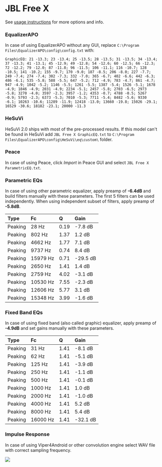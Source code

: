 # JBL Free X
See [usage instructions](https://github.com/jaakkopasanen/AutoEq#usage) for more options and info.

### EqualizerAPO
In case of using EqualizerAPO without any GUI, replace `C:\Program Files\EqualizerAPO\config\config.txt`
with:
```
GraphicEQ: 21 -13.3; 23 -13.4; 25 -13.5; 28 -13.5; 31 -13.5; 34 -13.4; 37 -13.3; 41 -13.1; 45 -12.9; 49 -12.8; 54 -12.6; 60 -12.5; 66 -12.3; 72 -12.2; 79 -12.0; 87 -11.8; 96 -11.5; 106 -11.1; 116 -10.7; 128 -10.5; 141 -10.2; 155 -9.7; 170 -9.0; 187 -8.5; 206 -8.0; 227 -7.7; 249 -7.4; 274 -7.4; 302 -7.3; 332 -7.0; 365 -6.7; 402 -6.6; 442 -6.3; 486 -6.1; 535 -5.8; 588 -5.5; 647 -5.2; 712 -4.9; 783 -4.7; 861 -4.7; 947 -4.9; 1042 -5.2; 1146 -5.5; 1261 -5.5; 1387 -5.4; 1526 -5.1; 1678 -4.9; 1846 -4.9; 2031 -4.9; 2234 -5.1; 2457 -5.8; 2703 -6.5; 2973 -5.8; 3270 -4.0; 3597 -2.3; 3957 -1.2; 4353 -0.7; 4788 -0.5; 5267 -0.9; 5793 -2.3; 6373 -5.3; 7010 -5.3; 7711 -5.4; 8482 -5.6; 9330 -6.1; 10263 -10.6; 11289 -11.9; 12418 -13.0; 13660 -19.8; 15026 -29.1; 16529 -30.6; 18182 -23.1; 20000 -11.3
```

### HeSuVi
HeSuVi 2.0 ships with most of the pre-processed results. If this model can't be found in HeSuVi add
`JBL Free X GraphicEQ.txt` to `C:\Program Files\EqualizerAPO\config\HeSuVi\eq\custom\` folder.

### Peace
In case of using Peace, click *Import* in Peace GUI and select `JBL Free X ParametricEQ.txt`.

### Parametric EQs
In case of using other parametric equalizer, apply preamp of **-6.4dB** and build filters manually
with these parameters. The first 5 filters can be used independently.
When using independent subset of filters, apply preamp of **-5.8dB**.

| Type    | Fc       |    Q | Gain     |
|:--------|:---------|:-----|:---------|
| Peaking | 28 Hz    | 0.19 | -7.8 dB  |
| Peaking | 802 Hz   | 1.37 | 1.2 dB   |
| Peaking | 4662 Hz  | 1.77 | 7.1 dB   |
| Peaking | 9737 Hz  | 0.74 | 8.4 dB   |
| Peaking | 15979 Hz | 0.71 | -29.5 dB |
| Peaking | 2650 Hz  | 1.41 | 1.4 dB   |
| Peaking | 2759 Hz  | 4.02 | -3.1 dB  |
| Peaking | 10530 Hz | 7.55 | -2.3 dB  |
| Peaking | 12606 Hz | 5.77 | 3.1 dB   |
| Peaking | 15348 Hz | 3.99 | -1.6 dB  |

### Fixed Band EQs
In case of using fixed band (also called graphic) equalizer, apply preamp of **-4.9dB** and set
gains manually with these parameters.

| Type    | Fc       |    Q | Gain     |
|:--------|:---------|:-----|:---------|
| Peaking | 31 Hz    | 1.41 | -8.1 dB  |
| Peaking | 62 Hz    | 1.41 | -5.1 dB  |
| Peaking | 125 Hz   | 1.41 | -3.9 dB  |
| Peaking | 250 Hz   | 1.41 | -1.1 dB  |
| Peaking | 500 Hz   | 1.41 | -0.1 dB  |
| Peaking | 1000 Hz  | 1.41 | 1.0 dB   |
| Peaking | 2000 Hz  | 1.41 | -1.0 dB  |
| Peaking | 4000 Hz  | 1.41 | 5.2 dB   |
| Peaking | 8000 Hz  | 1.41 | 5.4 dB   |
| Peaking | 16000 Hz | 1.41 | -32.1 dB |

### Impulse Response
In case of using Viper4Android or other convolution engine select WAV file with correct sampling frequency.

![](https://raw.githubusercontent.com/jaakkopasanen/AutoEq/master/results/oratory1990/harman_in-ear_2017-1/JBL%20Free%20X/JBL%20Free%20X.png)